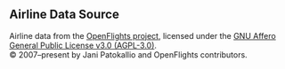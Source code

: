 ## Airline Data Source

Airline data from the [OpenFlights project](https://github.com/jpatokal/openflights), licensed under the [GNU Affero General Public License v3.0 (AGPL-3.0)](https://www.gnu.org/licenses/agpl-3.0.html).  
© 2007–present by Jani Patokallio and OpenFlights contributors.
